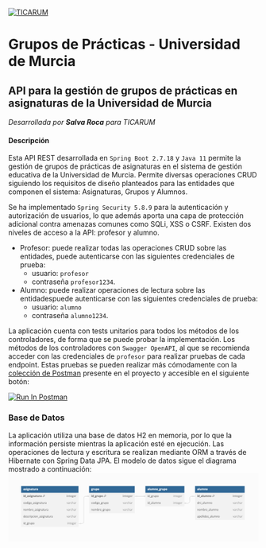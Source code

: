 [![TICARUM](https://www.ticarum.es/wp-content/uploads/2017/12/TICARUM_larga-derecha_naranja_web_400px.png)](https://www.ticarum.es)

# Grupos de Prácticas - Universidad de Murcia

## API para la gestión de grupos de prácticas en asignaturas de la Universidad de Murcia

_Desarrollada por **Salva Roca** para TICARUM_

#### Descripción

Esta API REST desarrollada en `Spring Boot 2.7.18` y `Java 11` permite la gestión de grupos de prácticas de asignaturas
en
el
sistema de gestión educativa de la Universidad de Murcia. Permite diversas operaciones CRUD siguiendo los requisitos de
diseño planteados para las entidades que componen el sistema: Asignaturas, Grupos y Alumnos.

Se ha implementado `Spring Security 5.8.9` para la autenticación y autorización de usuarios, lo que además aporta una
capa de protección adicional contra amenazas comunes como SQLi, XSS o CSRF. Existen dos niveles de acceso a la API:
profesor y alumno.

* Profesor: puede realizar todas las operaciones CRUD sobre las entidades, puede autenticarse con las siguientes
  credenciales de prueba:
  * usuario: `profesor`
  * contraseña `profesor1234`.
* Alumno: puede realizar operaciones de lectura sobre las entidadespuede autenticarse con las siguientes credenciales de
  prueba:
  * usuario: `alumno`
  * contraseña `alumno1234`.

La aplicación cuenta con tests unitarios para todos los métodos de los controladores, de forma que se puede probar la
implementación. Los métodos de los controladores con `Swagger OpenAPI`, al que se recomienda acceder con las
credenciales de `profesor` para realizar pruebas de cada endpoint. Estas pruebas se pueden realizar más cómodamente con
la [colección de Postman](grupos-practicas.postman_collection.json) presente
en el proyecto y accesible en el siguiente botón:

[<img src="https://run.pstmn.io/button.svg" alt="Run In Postman" style="width: 128px; height: 32px;">](https://app.getpostman.com/run-collection/24695878-2c982b7c-7096-43c1-861d-7629e43f17c4?action=collection%2Ffork&source=rip_markdown&collection-url=entityId%3D24695878-2c982b7c-7096-43c1-861d-7629e43f17c4%26entityType%3Dcollection%26workspaceId%3Dbcc164f4-70ef-4288-b5c5-34c63e8c45f0)

### Base de Datos

La aplicación utiliza una base de datos H2 en memoria, por lo que la información persiste mientras la aplicación esté
en ejecución. Las operaciones de lectura y escritura se realizan mediante ORM a través de Hibernate con Spring Data JPA.
El modelo de datos sigue el diagrama mostrado a continuación:
![db-diagram.png](db-diagram.png)